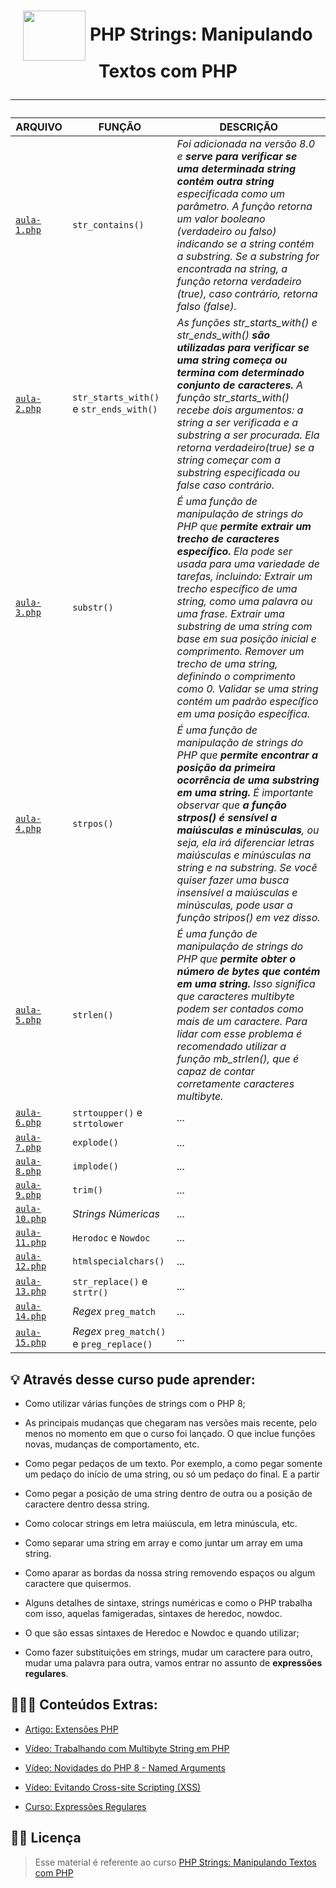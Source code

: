 <h1 align="center">
  <img align="center" width="100px" height="80px" src="https://cdn.jsdelivr.net/gh/devicons/devicon/icons/php/php-plain.svg" />
  PHP Strings: Manipulando Textos com PHP
  <hr>
</h1>

| **ARQUIVO**         | **FUNÇÃO**                                      |  **DESCRIÇÃO**               |
| ------------------- | ----------------------------------------------- | ---------------------------- |
| [``aula-1.php``](https://github.com/AdrianoBispo/formacao-php/blob/master/arrays-e-strings/php-strings/aula-1.php)  | ``str_contains()``                              | _Foi adicionada na versão 8.0 e **serve para verificar se uma determinada string contém outra string** especificada como um parâmetro. A função retorna um valor booleano (verdadeiro ou falso) indicando se a string contém a substring. Se a substring for encontrada na string, a função retorna verdadeiro (true), caso contrário, retorna falso (false)._ |
| [``aula-2.php``](https://github.com/AdrianoBispo/formacao-php/blob/master/arrays-e-strings/php-strings/aula-2.php)  | ``str_starts_with()`` e ``str_ends_with()``     | _As funções str_starts_with() e str_ends_with() **são utilizadas para verificar se uma string começa ou termina com determinado conjunto de caracteres.** A função str_starts_with() recebe dois argumentos: a string a ser verificada e a substring a ser procurada. Ela retorna verdadeiro(true) se a string começar com a substring especificada ou false caso contrário._ |
| [``aula-3.php``](https://github.com/AdrianoBispo/formacao-php/blob/master/arrays-e-strings/php-strings/aula-3.php) | ``substr()``                                    | _É uma função de manipulação de strings do PHP que **permite extrair um trecho de caracteres específico.** Ela pode ser usada para uma variedade de tarefas, incluindo: Extrair um trecho específico de uma string, como uma palavra ou uma frase. Extrair uma substring de uma string com base em sua posição inicial e comprimento. Remover um trecho de uma string, definindo o comprimento como 0. Validar se uma string contém um padrão específico em uma posição específica._                       |
| [``aula-4.php``](https://github.com/AdrianoBispo/formacao-php/blob/master/arrays-e-strings/php-strings/aula-4.php)  | ``strpos()``                                    | _É uma função de manipulação de strings do PHP que **permite encontrar a posição da primeira ocorrência de uma substring em uma string.** É importante observar que **a função strpos() é sensível a maiúsculas e minúsculas**, ou seja, ela irá diferenciar letras maiúsculas e minúsculas na string e na substring. Se você quiser fazer uma busca insensível a maiúsculas e minúsculas, pode usar a função stripos() em vez disso._ |
| [``aula-5.php``](https://github.com/AdrianoBispo/formacao-php/blob/master/arrays-e-strings/php-strings/aula-5.php)  | ``strlen()``                                    | _É uma função de manipulação de strings do PHP que **permite obter o número de bytes que contém em uma string.**  Isso significa que caracteres multibyte podem ser contados como mais de um caractere. Para lidar com esse problema é recomendado utilizar a função mb_strlen(), que é capaz de contar corretamente caracteres multibyte._ |
| [``aula-6.php``](https://github.com/AdrianoBispo/formacao-php/blob/master/arrays-e-strings/php-strings/aula-6.php)  | ``strtoupper()`` e ``strtolower``               | _..._                        |
| [``aula-7.php``](https://github.com/AdrianoBispo/formacao-php/blob/master/arrays-e-strings/php-strings/aula-7.php)  | ``explode()``                                   | _..._                        |
| [``aula-8.php``](https://github.com/AdrianoBispo/formacao-php/blob/master/arrays-e-strings/php-strings/aula-8.php)  | ``implode()``                                   | _..._                        |
| [``aula-9.php``](https://github.com/AdrianoBispo/formacao-php/blob/master/arrays-e-strings/php-strings/aula-9.php) | ``trim()``                                      | _..._                        |
| [``aula-10.php``](https://github.com/AdrianoBispo/formacao-php/blob/master/arrays-e-strings/php-strings/aula-10.php) | _Strings Númericas_                             | _..._                        |
| [``aula-11.php``](https://github.com/AdrianoBispo/formacao-php/blob/master/arrays-e-strings/php-strings/aula-11.php) | ``Herodoc`` e ``Nowdoc``                        | _..._                        |
| [``aula-12.php``](https://github.com/AdrianoBispo/formacao-php/blob/master/arrays-e-strings/php-strings/aula-12.php) | ``htmlspecialchars()``                          | _..._                        |
| [``aula-13.php``](https://github.com/AdrianoBispo/formacao-php/blob/master/arrays-e-strings/php-strings/aula-13.php) | ``str_replace()`` e ``strtr()``                 | _..._                        |
| [``aula-14.php``](https://github.com/AdrianoBispo/formacao-php/blob/master/arrays-e-strings/php-strings/aula-14.php) | _Regex_ ``preg_match``                          | _..._                        |
| [``aula-15.php``](https://github.com/AdrianoBispo/formacao-php/blob/master/arrays-e-strings/php-strings/aula-15.php) | _Regex_ ``preg_match()`` e ``preg_replace()``   | _..._                        |


## 💡 Através desse curso pude aprender:

- Como utilizar várias funções de strings com o PHP 8;

- As principais mudanças que chegaram nas versões mais recente, pelo menos no momento em que o curso foi lançado. O que inclue funções novas, mudanças de comportamento, etc.

- Como pegar pedaços de um texto. Por exemplo, a como pegar somente um pedaço do início de uma string, ou só um pedaço do final. E a partir 

- Como pegar a posição de uma string dentro de outra ou a posição de caractere dentro dessa string.

- Como colocar strings em letra maiúscula, em letra minúscula, etc. 

- Como separar uma string em array e como juntar um array em uma string.

- Como aparar as bordas da nossa string removendo espaços ou algum caractere que quisermos.

- Alguns detalhes de sintaxe, strings numéricas e como o PHP trabalha com isso, aquelas famigeradas, sintaxes de heredoc, nowdoc.

- O que são essas sintaxes de Heredoc e Nowdoc e quando utilizar;

- Como fazer substituições em strings, mudar um caractere para outro, mudar uma palavra para outra, vamos entrar no assunto de **expressões regulares**.

## 👨🏾‍🏫 Conteúdos Extras:

- [Artigo: Extensões PHP](https://dias.dev/2022-02-13-extensoes-php/)

- [Vídeo: Trabalhando com Multibyte String em PHP](https://cursos.alura.com.br/extra/alura-mais/trabalhando-com-multibyte-string-em-php-c64)

- [Vídeo: Novidades do PHP 8 - Named Arguments](https://youtu.be/epla4NyobjU)

- [Vídeo: Evitando Cross-site Scripting (XSS)](https://youtu.be/lntsVxPZibw)

- [Curso: Expressões Regulares](https://cursos.alura.com.br/course/expressoes-regulares)

## ✍🏽 Licença

> Esse material é referente ao curso <a href="https://www.alura.com.br/curso-online-php-strings-manipulando-textos-php">PHP Strings: Manipulando Textos com PHP</a>
